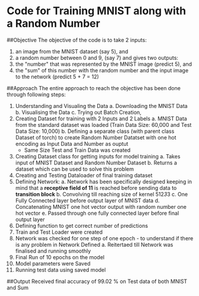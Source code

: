 # Code for Training MNIST along with a Random Number
##Objective
The objective of the code is to take 2 inputs:
  1. an image from the MNIST dataset (say 5), and
  2. a random number between 0 and 9, (say 7)
and gives two outputs:
  1. the "number" that was represented by the MNIST image (predict 5), and
  2. the "sum" of this number with the random number and the input image to the network (predict 5 + 7 = 12)

##Approach
The entire approach to reach the objective has been done through following steps:
  1. Understanding and Visualing the Data
    a. Downloading the MNIST Data
    b. Visualising the Data
    c. Trying out Batch Creation, 
  2. Creating Dataset for training with 2 Inputs and 2 Labels
    a. MNIST Data from the standard dataset was loaded (Train Data Size: 60,000 and Test Data Size: 10,000)
    b. Defining a separate class (with parent class Dataset of torch) to create Random Number Datatset with one hot encoding as Input Data and Number as ouptut
      - Same Size Test and Train Data was created 
  3. Creating Dataset class for getting inputs for model training
    a. Takes input of MNIST Dataset and Random Number Dataset
    b. Returns a dataset which can be used to solve this problem
  4. Creating and Testing Dataloader of final training dataset
  5. Defining Network:
    a. Network has been specifically designed keeping in mind that a **receptive field of 11** is reached before sending data to **transition block**
    b. Convolving till reaching size of kernel 512*3*3
    c. One Fully Connected layer before output layer of MNIST data
    d. Concatenating MNIST one hot vector output with random number one hot vector
    e. Passed through one fully connected layer before final output layer
  6. Defining function to get correct number of predictions
  7. Train and Test Loader were created
  8. Network was checked for one step of one epoch - to understand if there is any problem in Network Defined
    a. Reitertaed till Network was finalised and running smoothly
  9. Final Run of 10 epochs on the model
  10. Model parameters were Saved
  11. Running test data using saved model
  
##Output
  Received final accuracy of 99.02 % on Test data of both MNIST and Sum
